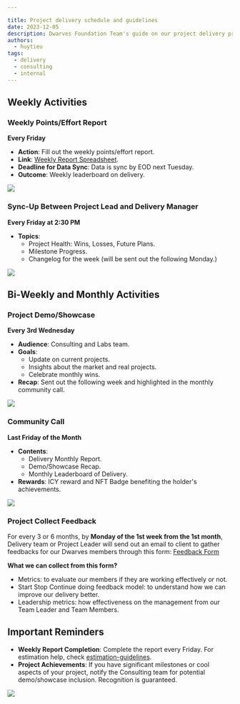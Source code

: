 ```yaml
---

title: Project delivery schedule and guidelines
date: 2023-12-05
description: Dwarves Foundation Team's guide on our project delivery process. This post will serve as your go-to resource for understanding our weekly, bi-weekly, and monthly activities, ensuring that we stay on track and excel in our deliveries as well as handle feedback.
authors:
  - huytieu
tags:
  - delivery
  - consulting
  - internal
---
```


## Weekly Activities

### Weekly Points/Effort Report

**Every Friday**

- **Action**: Fill out the weekly points/effort report.
- **Link**: [Weekly Report Spreadsheet](https://docs.google.com/spreadsheets/d/1KXUVyDrC9199Dp6wpT6ovIkIvZRtf455eaqwZmvTAFU/edit#gid=0).
- **Deadline for Data Sync**: Data is sync by EOD next Tuesday.
- **Outcome**: Weekly leaderboard on delivery.

![](project-schedule-delivery-guidelines_project-delivery-schedule-and-guidelines-20231205231343953.webp)

### Sync-Up Between Project Lead and Delivery Manager

**Every Friday at 2:30 PM**

- **Topics**:
  - Project Health: Wins, Losses, Future Plans.
  - Milestone Progress.
  - Changelog for the week (will be sent out the following Monday.)

![](project-schedule-delivery-guidelines_project-delivery-schedule-and-guidelines-20231205231409927.webp)

## Bi-Weekly and Monthly Activities

### Project Demo/Showcase

**Every 3rd Wednesday**

- **Audience**: Consulting and Labs team.
- **Goals**:
  - Update on current projects.
  - Insights about the market and real projects.
  - Celebrate monthly wins.
- **Recap**: Sent out the following week and highlighted in the monthly community call.

![](project-schedule-delivery-guidelines_project-delivery-schedule-and-guidelines-20231205231433316.webp)

### Community Call

**Last Friday of the Month**

- **Contents**:
  - Delivery Monthly Report.
  - Demo/Showcase Recap.
  - Monthly Leaderboard of Delivery.
- **Rewards**: ICY reward and NFT Badge benefiting the holder's achievements.

![](project-schedule-delivery-guidelines_project-delivery-schedule-and-guidelines-20231205231500387.webp)

### Project Collect Feedback

For every 3 or 6 months, by **Monday of the 1st week from the 1st month**, Delivery team or Project Leader will send out an email to client to gather feedbacks for our Dwarves members through this form: [Feedback Form](https://docs.google.com/forms/d/e/1FAIpQLScVkRDy9w5_j_Tkj2MXs2Yi_n8yTUqNNBqy8w1-E3Beauodsw/viewform)

**What we can collect from this form?**

- Metrics: to evaluate our members if they are working effectively or not.
- Start Stop Continue doing feedback model: to understand how we can improve our delivery better.
- Leadership metrics: how effectiveness on the management from our Team Leader and Team Members.

## Important Reminders

- **Weekly Report Completion**: Complete the report every Friday. For estimation help, check [estimation-guidelines]().
- **Project Achievements**: If you have significant milestones or cool aspects of your project, notify the Consulting team for potential demo/showcase inclusion. Recognition is guaranteed.

![](project-schedule-delivery-guidelines_project-delivery-schedule-and-guidelines-20240122161522695.webp)
